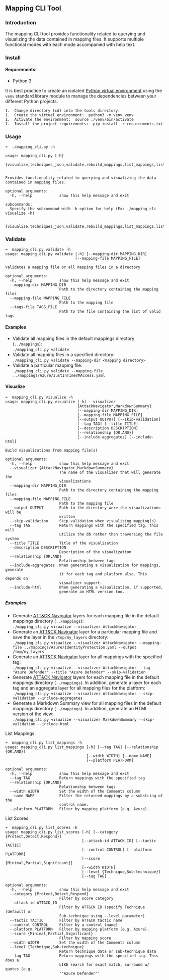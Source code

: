 ## Mapping CLI Tool

### Introduction

The mapping CLI tool provides functionality related to querying and visualizing the data contained in mapping files.  It supports multiple functional modes with each mode accompanied with help text.

### Install

#### Requirements:
- Python 3

It is best practice to create an isolated [Python virtual environment](https://docs.python.org/3/library/venv.html) using the `venv` standard library module to manage the dependencies between your different Python projects.

```
1.  Change directory (cd) into the tools directory.
1.  Create the virtual environment:  python3 -m venv venv
1.  Activate the environment:  source ./venv/bin/activate
1.  Install the project requirements:  pip install -r requirements.txt
```

### Usage
```
➜  ./mapping_cli.py -h

usage: mapping_cli.py [-h]
                      {visualize,techniques_json,validate,rebuild_mappings,list_mappings,list_scores}
                      ...

Provides functionality related to querying and visualizing the data contained in mapping files.

optional arguments:
  -h, --help            show this help message and exit

subcommands:
  Specify the subcommand with -h option for help (Ex: ./mapping_cli visualize -h)

  {visualize,techniques_json,validate,rebuild_mappings,list_mappings,list_scores}
```

### Validate
```
➜  mapping_cli.py validate -h
usage: mapping_cli.py validate [-h] [--mapping-dir MAPPING_DIR]
                               [--mapping-file MAPPING_FILE]

Validates a mapping file or all mapping files in a directory

optional arguments:
  -h, --help            show this help message and exit
  --mapping-dir MAPPING_DIR
                        Path to the directory containing the mapping files
  --mapping-file MAPPING_FILE
                        Path to the mapping file
  --tags-file TAGS_FILE
                        Path to the file containing the list of valid tags
```
#### Examples
-  Validate all mapping files in the default mappings directory (```../mappings```):</br>
  ```./mapping_cli.py validate```
-  Validate all mapping files in a specified directory:</br>
```./mapping_cli.py validate --mapping-dir <mapping directory>```  
-  Validate a particular mapping file:</br>
```./mapping_cli.py validate --mapping-file ../mappings/Azure/JustInTimeVMAccess.yaml```

#### Visualize
```
➜  mapping_cli.py visualize -h
usage: mapping_cli.py visualize [-h] --visualizer
                                {AttackNavigator,MarkdownSummary}
                                [--mapping-dir MAPPING_DIR]
                                [--mapping-file MAPPING_FILE]
                                [--output OUTPUT] [--skip-validation]
                                [--tag TAG] [--title TITLE]
                                [--description DESCRIPTION]
                                [--relationship {OR,AND}]
                                [--include-aggregates] [--include-html]

Build visualizations from mapping file(s)

optional arguments:
  -h, --help            show this help message and exit
  --visualizer {AttackNavigator,MarkdownSummary}
                        The name of the visualizer that will generate the
                        visualizations
  --mapping-dir MAPPING_DIR
                        Path to the directory containing the mapping files
  --mapping-file MAPPING_FILE
                        Path to the mapping file
  --output OUTPUT       Path to the directory were the visualizations will be
                        written
  --skip-validation     Skip validation when visualizing mapping(s)
  --tag TAG             Return mappings with the specified tag, this will
                        utilize the db rather than traversing the file system
  --title TITLE         Title of the visualization
  --description DESCRIPTION
                        Description of the visualization
  --relationship {OR,AND}
                        Relationship between tags
  --include-aggregates  When generating a visualization for mappings, generate
                        it for each tag and platform also. This depends on
                        visualizer support.
  --include-html        When generating a visualization, if supported,
                        generate an HTML version too.
```
##### Examples
-  Generate [ATT&CK Navigator](https://mitre-attack.github.io/attack-navigator/) layers for each mapping file in the default mappings directory (```../mappings```):</br>
  ```./mapping_cli.py visualize --visualizer AttackNavigator```
-  Generate an [ATT&CK Navigator](https://mitre-attack.github.io/attack-navigator/) layer for a particular mapping file and save the layer in the `/tmp/my_layers` directory:</br>
```./mapping_cli.py visualize --visualizer AttackNavigator --mapping-file ../mappings/Azure/IdentityProtection.yaml --output /tmp/my_layers```
-  Generate an [ATT&CK Navigator](https://mitre-attack.github.io/attack-navigator/) layer for all mappings with the specified tag:</br>
```./mapping_cli.py visualize --visualizer AttackNavigator --tag "Azure Defender" --title "Azure Defender" --skip-validation```
-  Generate [ATT&CK Navigator](https://mitre-attack.github.io/attack-navigator/) layers for each mapping file in the default mappings directory (```../mappings```).  In addition, generate a layer for each tag and an aggregate layer for all mapping files for the platform:</br>
```./mapping_cli.py visualize --visualizer AttackNavigator --skip-validation --include-aggregates```
-  Generate a Markdown Summary view for all mapping files in the default mappings directory (```../mappings```).  In addition, generate an HTML version of the view:</br>
```./mapping_cli.py visualize --visualizer MarkdownSummary --skip-validation --include-html```


List Mappings:
```.env
➜  mapping_cli.py list_mappings -h
usage: mapping_cli.py list_mappings [-h] [--tag TAG] [--relationship {OR,AND}]
                                    [--width WIDTH] [--name NAME]
                                    [--platform PLATFORM]

optional arguments:
  -h, --help            show this help message and exit
  --tag TAG             Return mappings with the specified tag
  --relationship {OR,AND}
                        Relationship between tags
  --width WIDTH         Set the width of the Comments column
  --name NAME           Filter the returned mappings by a substring of the
                        control name.
  --platform PLATFORM   Filter by mapping platform (e.g. Azure).
```

List Scores:
```
➜  mapping_cli.py list_scores -h
usage: mapping_cli.py list_scores [-h] [--category {Protect,Detect,Respond}]
                                  [--attack-id ATTACK_ID] [--tactic TACTIC]
                                  [--control CONTROL] [--platform PLATFORM]
                                  [--score {Minimal,Partial,Significant}]
                                  [--width WIDTH]
                                  [--level {Technique,Sub-technique}]
                                  [--tag TAG]

optional arguments:
  -h, --help            show this help message and exit
  --category {Protect,Detect,Respond}
                        Filter by score category
  --attack-id ATTACK_ID
                        Filter by ATT&CK ID (specify Technique [default] or
                        Sub-technique using --level parameter)
  --tactic TACTIC       Filter by ATT&CK tactic name
  --control CONTROL     Filter by a control (name)
  --platform PLATFORM   Filter by mapping platform (e.g. Azure).
  --score {Minimal,Partial,Significant}
                        Filter by mapping score
  --width WIDTH         Set the width of the Comments column
  --level {Technique,Sub-technique}
                        Return technique data or sub-technique data
  --tag TAG             Return mappings with the specified tag. This does a
                        LIKE search for exact match, surround w/ quotes (e.g.
                        '"Azure Defender"'
```